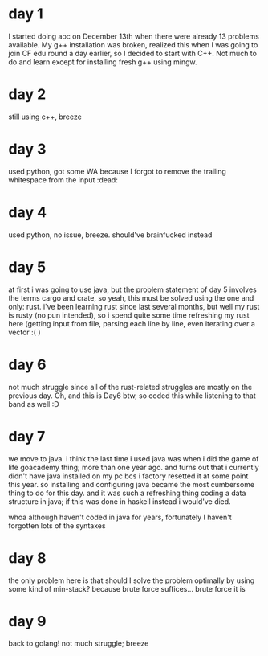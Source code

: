 # day 1

I started doing aoc on December 13th when there were already 13 problems available. My g++ installation was broken, realized this when I was going to join CF edu round a day earlier, so I decided to start with C++. Not much to do and learn except for installing fresh g++ using mingw.

# day 2

still using c++, breeze

# day 3

used python, got some WA because I forgot to remove the trailing whitespace from the input :dead:

# day 4

used python, no issue, breeze. should've brainfucked instead

# day 5

at first i was going to use java, but the problem statement of day 5 involves the terms cargo and crate, so yeah, this must be solved using the one and only: rust. i've been learning rust since last several months, but well my rust is rusty (no pun intended), so i spend quite some time refreshing my rust here (getting input from file, parsing each line by line, even iterating over a vector :( )

# day 6

not much struggle since all of the rust-related struggles are mostly on the previous day. Oh, and this is Day6 btw, so coded this while listening to that band as well :D

# day 7

we move to java. i think the last time i used java was when i did the game of life goacademy thing; more than one year ago. and turns out that i currently didn't have java installed on my pc bcs i factory resetted it at some point this year. so installing and configuring java became the most cumbersome thing to do for this day. and it was such a refreshing thing coding a data structure in java; if this was done in haskell instead i would've died.

whoa although haven't coded in java for years, fortunately I haven't forgotten lots of the syntaxes

# day 8

the only problem here is that should I solve the problem optimally by using some kind of min-stack? because brute force suffices... brute force it is

# day 9

back to golang! not much struggle; breeze
